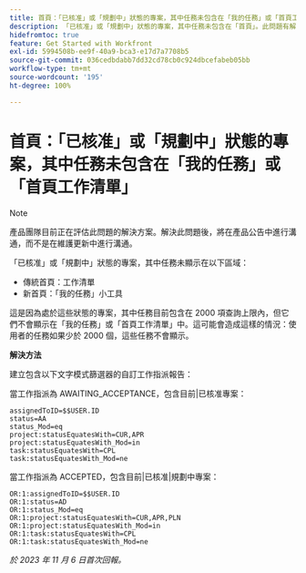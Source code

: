 ```yaml
---
title: 首頁：「已核准」或「規劃中」狀態的專案，其中任務未包含在「我的任務」或「首頁工作清單」
description: 「已核准」或「規劃中」狀態的專案，其中任務未包含在「首頁」。此問題有解決方法。
hidefromtoc: true
feature: Get Started with Workfront
exl-id: 5994508b-ee9f-40a9-bca3-e17d7a7708b5
source-git-commit: 036cedbdabb7dd32cd78cb0c924dbcefabeb05bb
workflow-type: tm+mt
source-wordcount: '195'
ht-degree: 100%

---
```


# 首頁：「已核准」或「規劃中」狀態的專案，其中任務未包含在「我的任務」或「首頁工作清單」

>[!NOTE]
>
>產品團隊目前正在評估此問題的解決方案。解決此問題後，將在產品公告中進行溝通，而不是在維護更新中進行溝通。

「已核准」或「規劃中」狀態的專案，其中任務未顯示在以下區域：

* 傳統首頁：工作清單
* 新首頁：「我的任務」小工具

這是因為處於這些狀態的專案，其中任務目前包含在 2000 項查詢上限內，但它們不會顯示在「我的任務」或「首頁工作清單」中。這可能會造成這樣的情況：使用者的任務如果少於 2000 個，這些任務不會顯示。

**解決方法**

建立包含以下文字模式篩選器的自訂工作指派報告：

當工作指派為 AWAITING_ACCEPTANCE，包含目前|已核准專案：

```
assignedToID=$$USER.ID
status=AA
status_Mod=eq
project:statusEquatesWith=CUR,APR
project:statusEquatesWith_Mod=in
task:statusEquatesWith=CPL
task:statusEquatesWith_Mod=ne
```

當工作指派為 ACCEPTED，包含目前|已核准|規劃中專案：

```
OR:1:assignedToID=$$USER.ID
OR:1:status=AD
OR:1:status_Mod=eq
OR:1:project:statusEquatesWith=CUR,APR,PLN
OR:1:project:statusEquatesWith_Mod=in
OR:1:task:statusEquatesWith=CPL
OR:1:task:statusEquatesWith_Mod=ne
```

_於 2023 年 11 月 6 日首次回報。_
